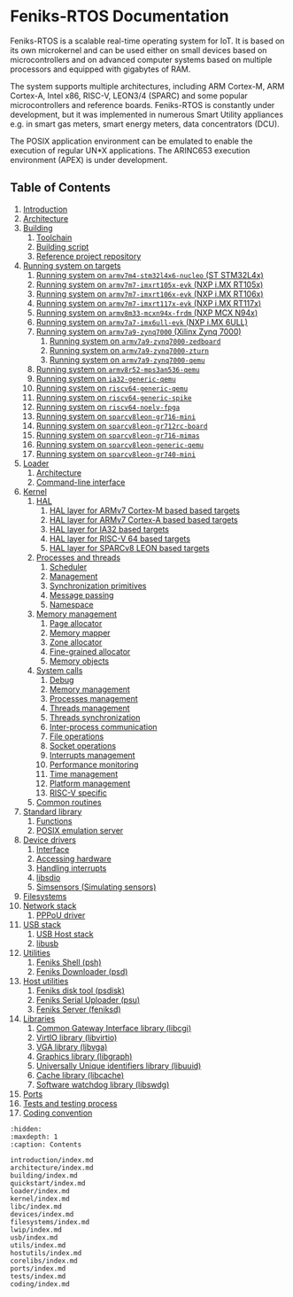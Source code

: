 <!-- Feniks-RTOS documentation master file -->

# Feniks-RTOS Documentation

Feniks-RTOS is a scalable real-time operating system for IoT. It is based on its own microkernel and can be used
either on small devices based on microcontrollers and on advanced computer systems based on multiple processors and
equipped with gigabytes of RAM.

The system supports multiple architectures, including ARM Cortex-M, ARM Cortex-A, Intel x86, RISC-V, LEON3/4 (SPARC)
and some popular microcontrollers and reference boards. Feniks-RTOS is constantly under development, but it was
implemented in numerous Smart Utility appliances e.g. in smart gas meters, smart energy meters, data concentrators
(DCU).

The POSIX application environment can be emulated to enable the execution of regular UN*X applications.
The ARINC653 execution environment (APEX) is under development.

## Table of Contents

1. [Introduction](introduction/index.md)
2. [Architecture](architecture/index.md)
3. [Building](building/index.md)
    1. [Toolchain](building/toolchain.md)
    2. [Building script](building/script.md)
    3. [Reference project repository](building/project.md)
4. [Running system on targets](quickstart/index.md)
    1. [Running system on `armv7m4-stm32l4x6-nucleo` (ST STM32L4x)](quickstart/armv7m4-stm32l4x6-nucleo.md)
    2. [Running system on `armv7m7-imxrt105x-evk` (NXP i.MX RT105x)](quickstart/armv7m7-imxrt105x-evk.md)
    3. [Running system on `armv7m7-imxrt106x-evk` (NXP i.MX RT106x)](quickstart/armv7m7-imxrt106x-evk.md)
    4. [Running system on `armv7m7-imxrt117x-evk` (NXP i.MX RT117x)](quickstart/armv7m7-imxrt117x-evk.md)
    5. [Running system on `armv8m33-mcxn94x-frdm` (NXP MCX N94x)](quickstart/armv8m33-mcxn94x-frdm.md)
    6. [Running system on `armv7a7-imx6ull-evk` (NXP i.MX 6ULL)](quickstart/armv7a7-imx6ull-evk.md)
    7. [Running system on `armv7a9-zynq7000` (Xilinx Zynq 7000)](quickstart/armv7a9-zynq7000/index.md)
        1. [Running system on `armv7a9-zynq7000-zedboard`](quickstart/armv7a9-zynq7000/armv7a9-zynq7000-zedboard.md)
        2. [Running system on `armv7a9-zynq7000-zturn`](quickstart/armv7a9-zynq7000/armv7a9-zynq7000-zturn.md)
        3. [Running system on `armv7a9-zynq7000-qemu`](quickstart/armv7a9-zynq7000/armv7a9-zynq7000-qemu.md)
    8. [Running system on `armv8r52-mps3an536-qemu`](quickstart/armv8r52-mps3an536-qemu.md)
    9. [Running system on `ia32-generic-qemu`](quickstart/ia32-generic-qemu.md)
    10. [Running system on `riscv64-generic-qemu`](quickstart/riscv64-generic-qemu.md)
    11. [Running system on `riscv64-generic-spike`](quickstart/riscv64-generic-spike.md)
    12. [Running system on `riscv64-noelv-fpga`](quickstart/riscv64-noelv-fpga.md)
    13. [Running system on `sparcv8leon-gr716-mini`](quickstart/sparcv8leon-gr716-mini.md)
    14. [Running system on `sparcv8leon-gr712rc-board`](quickstart/sparcv8leon-gr712rc-board)
    15. [Running system on `sparcv8leon-gr716-mimas`](quickstart/sparcv8leon-gr716-mimas)
    16. [Running system on `sparcv8leon-generic-qemu`](quickstart/sparcv8leon-generic-qemu)
    17. [Running system on `sparcv8leon-gr740-mini`](quickstart/sparcv8leon-gr740-mini)
5. [Loader](loader/index.md)
    1. [Architecture](loader/architecture.md)
    2. [Command-line interface](loader/cli.md)
6. [Kernel](kernel/index.md)
    1. [HAL](kernel/hal/index.md)
        1. [HAL layer for ARMv7 Cortex-M based based targets](kernel/hal/armv7m.md)
        2. [HAL layer for ARMv7 Cortex-A based based targets](kernel/hal/armv7a.md)
        3. [HAL layer for IA32 based targets](kernel/hal/ia32.md)
        4. [HAL layer for RISC-V 64 based targets](kernel/hal/riscv64.md)
        5. [HAL layer for SPARCv8 LEON based targets](kernel/hal/sparcv8leon.md)
    2. [Processes and threads](kernel/proc/index.md)
        1. [Scheduler](kernel/proc/scheduler.md)
        2. [Management](kernel/proc/forking.md)
        3. [Synchronization primitives](kernel/proc/sync.md)
        4. [Message passing](kernel/proc/msg.md)
        5. [Namespace](kernel/proc/namespace.md)
    3. [Memory management](kernel/vm/index.md)
        1. [Page allocator](kernel/vm/page.md)
        2. [Memory mapper](kernel/vm/mapper.md)
        3. [Zone allocator](kernel/vm/zalloc.md)
        4. [Fine-grained allocator](kernel/vm/kmalloc.md)
        5. [Memory objects](kernel/vm/objects.md)
    4. [System calls](kernel/syscalls/index.md)
        1. [Debug](kernel/syscalls/debug.md)
        2. [Memory management](kernel/syscalls/mem.md)
        3. [Processes management](kernel/syscalls/proc.md)
        4. [Threads management](kernel/syscalls/threads.md)
        5. [Threads synchronization](kernel/syscalls/sync.md)
        6. [Inter-process communication](kernel/syscalls/ipc.md)
        7. [File operations](kernel/syscalls/file.md)
        8. [Socket operations](kernel/syscalls/socket.md)
        9. [Interrupts management](kernel/syscalls/interrupts.md)
        10. [Performance monitoring](kernel/syscalls/perf.md)
        11. [Time management](kernel/syscalls/time.md)
        12. [Platform management](kernel/syscalls/platform.md)
        13. [RISC-V specific](kernel/syscalls/riscv.md)
    5. [Common routines](kernel/lib.md)
7. [Standard library](libc/index.md)
    1. [Functions](libc/functions/index.md)
    2. [POSIX emulation server](libc/posix.md)
8. [Device drivers](devices/index.md)
    1. [Interface](devices/interface.md)
    2. [Accessing hardware](devices/hwaccess.md)
    3. [Handling interrupts](devices/interrupts.md)
    4. [libsdio](devices/libsdio.md)
    5. [Simsensors (Simulating sensors)](devices/sensors/simsensors.md)
9. [Filesystems](filesystems/index.md)
10. [Network stack](lwip/index.md)
    1. [PPPoU driver](lwip/lwip-pppou.md)
11. [USB stack](usb/index.md)
    1. [USB Host stack](usb/usbhost.md)
    2. [libusb](usb/libusb.md)
12. [Utilities](utils/index.md)
    1. [Feniks Shell (psh)](utils/psh/index.md)
    2. [Feniks Downloader (psd)](utils/psd.md)
13. [Host utilities](hostutils/index.md)
    1. [Feniks disk tool (psdisk)](hostutils/psdisk.md)
    2. [Feniks Serial Uploader (psu)](hostutils/psu.md)
    3. [Feniks Server (feniksd)](hostutils/feniksd.md)
14. [Libraries](corelibs/index.md)
    1. [Common Gateway Interface library (libcgi)](corelibs/libcgi.md)
    2. [VirtIO library (libvirtio)](corelibs/libvirtio.md)
    3. [VGA library (libvga)](corelibs/libvga.md)
    4. [Graphics library (libgraph)](corelibs/libgraph.md)
    5. [Universally Unique identifiers library (libuuid)](corelibs/libuuid.md)
    6. [Cache library (libcache)](corelibs/libcache.md)
    7. [Software watchdog library (libswdg)](corelibs/libswdg.md)
15. [Ports](ports/index.md)
16. [Tests and testing process](tests/index.md)
17. [Coding convention](coding/index.md)

```{toctree}
:hidden:
:maxdepth: 1
:caption: Contents

introduction/index.md
architecture/index.md
building/index.md
quickstart/index.md
loader/index.md
kernel/index.md
libc/index.md
devices/index.md
filesystems/index.md
lwip/index.md
usb/index.md
utils/index.md
hostutils/index.md
corelibs/index.md
ports/index.md
tests/index.md
coding/index.md
```
